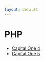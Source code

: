 ```yaml
---
layout: default
---
```

# PHP
* [Capital One 4](/assignments/Capital%20One%204.html)
* [Capital One 5](/assignments/Capital%20One%205.html)
